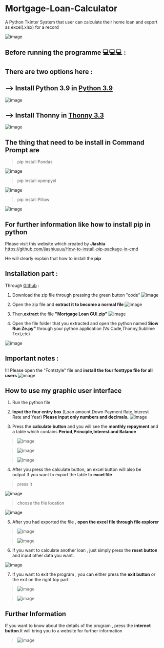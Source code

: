 # Mortgage-Loan-Calculator
A Python Tkinter System that user can calculate their home loan and export as excel(.xlsx) for a record

![image](https://user-images.githubusercontent.com/88546228/128607934-e0806950-5062-4635-b74a-00a4b14f17ba.png)

## Before running the programme 💻💻💻 : 
## There are two options here : 
## --> Install **Python 3.9** in [Python 3.9](https://www.python.org/downloads/release/python-390/)
![image](https://user-images.githubusercontent.com/88546228/128608589-59eb1bcb-c825-480c-80ef-4d4397530db6.png)
## --> Install **Thonny** in [Thonny 3.3](https://thonny.org/)
![image](https://user-images.githubusercontent.com/88546228/128608597-f8a6d1da-bc57-4e1b-b05d-b8b30f3d4450.png)
## The thing that need to be install in **Command Prompt** are 
> pip install Pandas

![image](https://user-images.githubusercontent.com/88546228/128608849-d4e1700d-0183-4ab3-8db3-709f886787e5.png)

> pip install openpyxl

![image](https://user-images.githubusercontent.com/88546228/128608872-8acf7124-84bf-423f-b513-f574454b6d15.png)

> pip install Pillow 

![image](https://user-images.githubusercontent.com/88546228/129463911-500348aa-a1d4-4866-a1e3-901d602f7b4c.png)
## For further information like how to install pip in python 
Please visit this website which created by **Jiashiu** https://github.com/jiashiuuuu/How-to-install-pip-package-in-cmd 

He will clearly explain that how to install the **pip**

## Installation part :

Through [Github](https://github.com/Darrellsrz/Mortgage-Loan-Calculator) :
1. Download the zip file through pressing the green button "code"
![image](https://user-images.githubusercontent.com/88546228/129464358-e5c45742-aea1-4a8b-8921-08e8b77524dc.png)

2. Open the zip file and **extract it to become a normal file**
![image](https://user-images.githubusercontent.com/88546228/129464392-c9392754-6fb1-4e17-b9db-59c8f37c69e3.png)

3. Then,**extract** the file **"Mortgage Loan GUI.zip"**
![image](https://user-images.githubusercontent.com/88546228/129464451-cea60d23-88c5-4b08-95eb-cd0279adae6d.png)

4. Open the file folder that you extracted and open the python named **Siow Run Ze.py"** through your python application (Vs Code,Thonny,Sublime Text,etc)

![image](https://user-images.githubusercontent.com/88546228/129464506-37e625f5-4ef2-40f9-90fb-4fc2e433706f.png)

## Important notes : 
!!! Please open the "Fontstyle" file and **install the four fonttype file for all users**
![image](https://user-images.githubusercontent.com/88546228/129464595-98279209-57ab-48a3-88ac-1f649637d8b5.png)

## How to use my graphic user interface 
1. Run the python file 

2. **Input the four entry box** (Loan amount,Down Payment Rate,Interest Rate and Year) 
   **Please input only numbers and decimals.**
   ![image](https://user-images.githubusercontent.com/88546228/129464628-d1490838-43f8-4d5d-b037-1f64657611e4.png)

3. Press the **calculate button** and you will see the **monthly repayment** and a table which contains **Period,Principle,Interest and Balance**

>   ![image](https://user-images.githubusercontent.com/88546228/129464657-8565a88f-6d12-491d-8d2e-c98811f24e65.png)

>   ![image](https://user-images.githubusercontent.com/88546228/129465084-7014afaf-cb6b-4a46-9ba7-8344425dcdd2.png)

>   ![image](https://user-images.githubusercontent.com/88546228/129464667-800ad517-e96f-42c8-bd21-8e7e1749994b.png)

4. After you press the calculate button, an excel button will also be output.If you want to export the table to **excel file** 
> press it

![image](https://user-images.githubusercontent.com/88546228/129464717-0a3b5aaf-5f67-4b67-bc3b-0eaa3e8947aa.png)

> choose the file location

![image](https://user-images.githubusercontent.com/88546228/129464738-95f7f3be-a8d6-462d-84b7-b89035f1b6d7.png)

5. After you had exported the file , **open the excel file through file explorer** 
>![image](https://user-images.githubusercontent.com/88546228/129464940-e0a5a3f7-8c7b-4ee4-98e3-fbfdbd2ada55.png)

>![image](https://user-images.githubusercontent.com/88546228/129464964-788197e2-e2bc-4ada-b71b-724c00f89983.png)

6. If you want to calculate another loan , just simply press the **reset button** and input other data you want.

![image](https://user-images.githubusercontent.com/88546228/129464985-2de97573-2050-453e-8fae-0a6d9d36e885.png)

7. If you want to exit the program , you can either press the **exit button** or the exit on the right top part 

>![image](https://user-images.githubusercontent.com/88546228/129465010-f4acab91-6a38-4b7c-9f5a-23e866bfc397.png)

>![image](https://user-images.githubusercontent.com/88546228/129465013-cb3e43e0-ab72-4db4-a746-0a3da59b8443.png)

## Further Information 
If you want to know about the details of the program , press the **internet button**.It will bring you to a website for further information 

>![image](https://user-images.githubusercontent.com/88546228/129465045-d01084e0-0068-4165-bbf3-e2adedaaad93.png)






